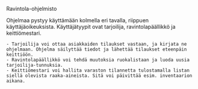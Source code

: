 Ravintola-ohjelmisto

Ohjelmaa pystyy käyttämään kolmella eri tavalla, riippuen käyttäjäoikeuksista. Käyttäjätyypit ovat tarjoilija, ravintolapäällikkö ja keittiömestari.

	- Tarjoilija voi ottaa asiakkaiden tilaukset vastaan, ja kirjata ne ohjelmaan. Ohjelma säilyttää tiedot ja lähettää tilaukset eteenpäin keittiöön.
	- Ravintolapäällikkö voi tehdä muutoksia ruokalistaan ja luoda uusia tarjoilija-tunnuksia. 
	- Keittiömestari voi hallita varaston tilannetta tulostamalla listan siellä olevista raaka-aineista. Sitä voi päivittää esim. inventaarion aikana.
